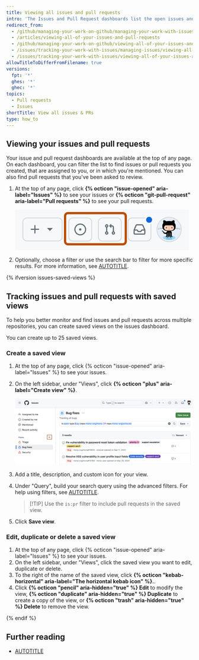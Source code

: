 ```yaml
---
title: Viewing all issues and pull requests
intro: 'The Issues and Pull Request dashboards list the open issues and pull requests you''ve created{% ifversion issues-saved-views %}, as well as your saved views{% endif %}. You can use them to update items that have gone stale, close them, or keep track of where you''ve been mentioned across all repositories—including those you''re not subscribed to.'
redirect_from:
  - /github/managing-your-work-on-github/managing-your-work-with-issues-and-pull-requests/viewing-all-of-your-issues-and-pull-requests
  - /articles/viewing-all-of-your-issues-and-pull-requests
  - /github/managing-your-work-on-github/viewing-all-of-your-issues-and-pull-requests
  - /issues/tracking-your-work-with-issues/managing-issues/viewing-all-of-your-issues-and-pull-requests
  - /issues/tracking-your-work-with-issues/viewing-all-of-your-issues-and-pull-requests
allowTitleToDifferFromFilename: true
versions:
  fpt: '*'
  ghes: '*'
  ghec: '*'
topics:
  - Pull requests
  - Issues
shortTitle: View all issues & PRs
type: how_to
---
```


## Viewing your issues and pull requests

Your issue and pull request dashboards are available at the top of any page. On each dashboard, you can filter the list to find issues or pull requests you created, that are assigned to you, or in which you're mentioned. You can also find pull requests that you've been asked to review.

1. At the top of any page, click **{% octicon "issue-opened" aria-label="Issues" %}** to see your issues or **{% octicon "git-pull-request" aria-label="Pull requests" %}** to see your pull requests.

   ![Screenshot of the header of any page on {% data variables.product.github %}. The "Pull requests" and "Issues" icons are outlined in dark orange.](/assets/images/help/navigation/issues-and-prs-new-navigation.png)

1. Optionally, choose a filter or use the search bar to filter for more specific results. For more information, see [AUTOTITLE](/issues/tracking-your-work-with-issues/filtering-and-searching-issues-and-pull-requests).

{% ifversion issues-saved-views %}

## Tracking issues and pull requests with saved views

To help you better monitor and find issues and pull requests across multiple repositories, you can create saved views on the issues dashboard.

You can create up to 25 saved views.

### Create a saved view

1. At the top of any page, click {% octicon "issue-opened" aria-label="Issues" %} to see your issues.
1. On the left sidebar, under "Views", click **{% octicon "plus" aria-label="Create view" %}**.

   ![Screenshot of the {% octicon "plus" aria-label="Create view" %}. The icon is outlined in dark orange.](/assets/images/help/issues/issues-create-saved-view.png)

1. Add a title, description, and custom icon for your view.
1. Under "Query", build your search query using the advanced filters. For help using filters, see [AUTOTITLE](/search-github/searching-on-github/searching-issues-and-pull-requests).
   > [!TIP] Use the `is:pr` filter to include pull requests in the saved view.
1. Click **Save view**.

### Edit, duplicate or delete a saved view

1. At the top of any page, click {% octicon "issue-opened" aria-label="Issues" %} to see your issues.
1. On the left sidebar, under "Views", click the saved view you want to edit, duplicate or delete.
1. To the right of the name of the saved view, click **{% octicon "kebab-horizontal" aria-label="The horizontal kebab icon" %}.**.
1. Click **{% octicon "pencil" aria-hidden="true" %} Edit** to modify the view, **{% octicon "duplicate" aria-hidden="true" %} Duplicate** to create a copy of the view, or **{% octicon "trash" aria-hidden="true" %} Delete** to remove the view.

{% endif %}

## Further reading

* [AUTOTITLE](/account-and-profile/managing-subscriptions-and-notifications-on-github/managing-subscriptions-for-activity-on-github/viewing-your-subscriptions#reviewing-repositories-that-youre-watching)
